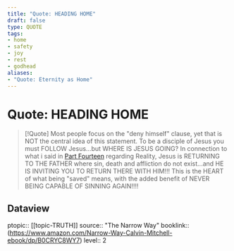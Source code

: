 ```yaml
---
title: "Quote: HEADING HOME"
draft: false
type: QUOTE
tags:
- home
- safety
- joy
- rest
- godhead
aliases:
- "Quote: Eternity as Home"
---
```


# Quote: HEADING HOME
> [!Quote]
> Most people focus on the "deny himself" clause, yet that is NOT the central idea of this statement. To be a disciple of Jesus you must FOLLOW Jesus...but WHERE IS JESUS GOING? In connection to what i said in [Part Fourteen](https://www.clmjournal.com/post/the-narrow-way-part-fourteen-discipleship) regarding Reality, Jesus is RETURNING TO THE FATHER where sin, death and affliction do not exist...and HE IS INVITING YOU TO RETURN THERE WITH HIM!!! This is the HEART of what being "saved" means, with the added benefit of NEVER BEING CAPABLE OF SINNING AGAIN!!!!

## Dataview
ptopic:: [[topic-TRUTH]]
source:: "The Narrow Way"
booklink:: (https://www.amazon.com/Narrow-Way-Calvin-Mitchell-ebook/dp/B0CRYC8WY7)
level:: 2
